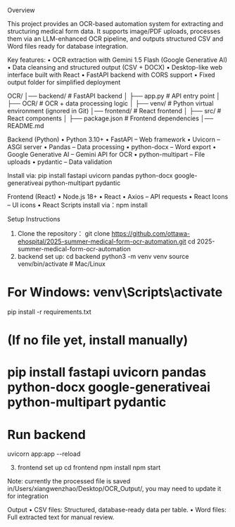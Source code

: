 Overview

This project provides an OCR-based automation system for extracting and structuring medical form data.
It supports image/PDF uploads, processes them via an LLM-enhanced OCR pipeline, and outputs structured CSV and Word files ready for database integration.

Key features:
	•	OCR extraction with Gemini 1.5 Flash (Google Generative AI)
	•	Data cleansing and structured output (CSV + DOCX)
	•	Desktop-like web interface built with React
	•	FastAPI backend with CORS support
	•	Fixed output folder for simplified deployment

 OCR/
│── backend/           # FastAPI backend
│   ├── app.py         # API entry point
│   ├── OCR/           # OCR + data processing logic
│   ├── venv/          # Python virtual environment (ignored in Git)
│── frontend/          # React frontend
│   ├── src/           # React components
│   ├── package.json   # Frontend dependencies
│── README.md

Backend (Python)
	•	Python 3.10+
	•	FastAPI – Web framework
	•	Uvicorn – ASGI server
	•	Pandas – Data processing
	•	python-docx – Word export
	•	Google Generative AI – Gemini API for OCR
	•	python-multipart – File uploads
	•	pydantic – Data validation

Install via:
pip install fastapi uvicorn pandas python-docx google-generativeai python-multipart pydantic

Frontend (React)
	•	Node.js 18+
	•	React
	•	Axios – API requests
	•	React Icons – UI icons
	•	React Scripts
 install via：npm install

 Setup Instructions

1. Clone the repository： git clone https://github.com/ottawa-ehospital/2025-summer-medical-form-ocr-automation.git
cd 2025-summer-medical-form-ocr-automation
2. backend set up: cd backend
python3 -m venv venv
source venv/bin/activate   # Mac/Linux
# For Windows: venv\Scripts\activate

pip install -r requirements.txt
# (If no file yet, install manually)
# pip install fastapi uvicorn pandas python-docx google-generativeai python-multipart pydantic

# Run backend
uvicorn app:app --reload

3. frontend set up
cd frontend
npm install
npm start

Note: currently the processed file is saved in/Users/xiangwenzhao/Desktop/OCR_Output/, you may need to update it for integration

Output
	•	CSV files: Structured, database-ready data per table.
	•	Word files: Full extracted text for manual review.

